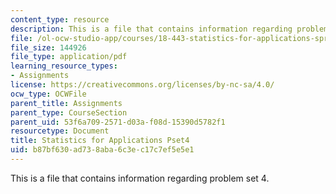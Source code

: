 ```yaml
---
content_type: resource
description: This is a file that contains information regarding problem set 4.
file: /ol-ocw-studio-app/courses/18-443-statistics-for-applications-spring-2015/b87bf630ad738aba6c3ec17c7ef5e5e1_MIT18_443S15_Pset4.pdf
file_size: 144926
file_type: application/pdf
learning_resource_types:
- Assignments
license: https://creativecommons.org/licenses/by-nc-sa/4.0/
ocw_type: OCWFile
parent_title: Assignments
parent_type: CourseSection
parent_uid: 53f6a709-2571-d03a-f08d-15390d5782f1
resourcetype: Document
title: Statistics for Applications Pset4
uid: b87bf630-ad73-8aba-6c3e-c17c7ef5e5e1
---
```

This is a file that contains information regarding problem set 4.